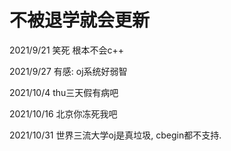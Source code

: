 # 不被退学就会更新

2021/9/21
  笑死 根本不会c++

2021/9/27
  有感: oj系统好弱智

2021/10/4
  thu三天假有病吧

2021/10/16
  北京你冻死我吧

2021/10/31
  世界三流大学oj是真垃圾, cbegin都不支持.
